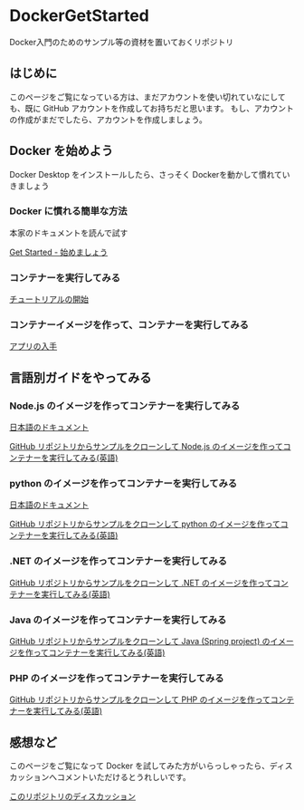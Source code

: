 # DockerGetStarted
Docker入門のためのサンプル等の資材を置いておくリポジトリ

## はじめに
このページをご覧になっている方は、まだアカウントを使い切れていなにしても、既に GitHub アカウントを作成してお持ちだと思います。
もし、アカウントの作成がまだでしたら、アカウントを作成しましょう。

## Docker を始めよう
Docker Desktop をインストールしたら、さっそく Dockerを動かして慣れていきましょう

### Docker に慣れる簡単な方法
本家のドキュメントを読んで試す

[Get Started - 始めましょう](https://docs.docker.jp/v20.10/get-started/toc.html)

### コンテナーを実行してみる

[チュートリアルの開始](https://docs.docker.jp/v20.10/get-started/index.html#start-the-tutorial)

### コンテナーイメージを作って、コンテナーを実行してみる
[アプリの入手](https://docs.docker.jp/v20.10/get-started/02_our_app.html#get-the-app)

## 言語別ガイドをやってみる

### Node.js のイメージを作ってコンテナーを実行してみる
[日本語のドキュメント](https://docs.docker.jp/v20.10/language/nodejs/toc.html)

[GitHub リポジトリからサンプルをクローンして Node.js のイメージを作ってコンテナーを実行してみる(英語)](https://docs.docker.com/language/nodejs/containerize/)

### python のイメージを作ってコンテナーを実行してみる
[日本語のドキュメント](https://docs.docker.jp/v20.10/language/python/toc.html)

[GitHub リポジトリからサンプルをクローンして python のイメージを作ってコンテナーを実行してみる(英語)](https://docs.docker.com/language/python/containerize/)

### .NET のイメージを作ってコンテナーを実行してみる
[GitHub リポジトリからサンプルをクローンして .NET のイメージを作ってコンテナーを実行してみる(英語)](https://docs.docker.com/language/dotnet/containerize/)

### Java のイメージを作ってコンテナーを実行してみる
[GitHub リポジトリからサンプルをクローンして Java (Spring project) のイメージを作ってコンテナーを実行してみる(英語)](https://docs.docker.com/language/java/build-images/)

### PHP のイメージを作ってコンテナーを実行してみる
[GitHub リポジトリからサンプルをクローンして PHP のイメージを作ってコンテナーを実行してみる(英語)](https://docs.docker.com/language/php/containerize/)


## 感想など
このページをご覧になって Docker を試してみた方がいらっしゃったら、ディスカッションへコメントいただけるとうれしいです。

[このリポジトリのディスカッション](https://github.com/hedaytkhs/DockerGetStarted/discussions)
